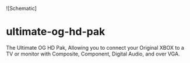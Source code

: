 ![Schematic]

# ultimate-og-hd-pak
The Ultimate OG HD Pak, Allowing you to connect your Original XBOX to a TV or monitor with Composite, Component, Digital Audio, and over VGA.
